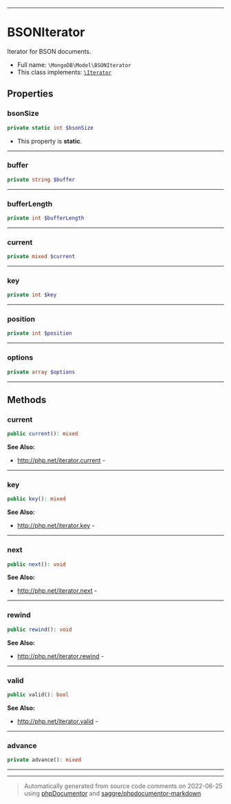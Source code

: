 ***

# BSONIterator

Iterator for BSON documents.



* Full name: `\MongoDB\Model\BSONIterator`
* This class implements:
[`\Iterator`](../../Iterator.md)



## Properties


### bsonSize



```php
private static int $bsonSize
```



* This property is **static**.


***

### buffer



```php
private string $buffer
```






***

### bufferLength



```php
private int $bufferLength
```






***

### current



```php
private mixed $current
```






***

### key



```php
private int $key
```






***

### position



```php
private int $position
```






***

### options



```php
private array $options
```






***

## Methods


### current



```php
public current(): mixed
```










**See Also:**

* http://php.net/iterator.current - 

***

### key



```php
public key(): mixed
```










**See Also:**

* http://php.net/iterator.key - 

***

### next



```php
public next(): void
```










**See Also:**

* http://php.net/iterator.next - 

***

### rewind



```php
public rewind(): void
```










**See Also:**

* http://php.net/iterator.rewind - 

***

### valid



```php
public valid(): bool
```










**See Also:**

* http://php.net/iterator.valid - 

***

### advance



```php
private advance(): mixed
```











***


***
> Automatically generated from source code comments on 2022-06-25 using [phpDocumentor](http://www.phpdoc.org/) and [saggre/phpdocumentor-markdown](https://github.com/Saggre/phpDocumentor-markdown)
